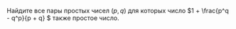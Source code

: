 Найдите все пары простых чисел $(p,q)$ для которых число $1 + \frac{p^q - q^p}{p + q} $ также простое число.